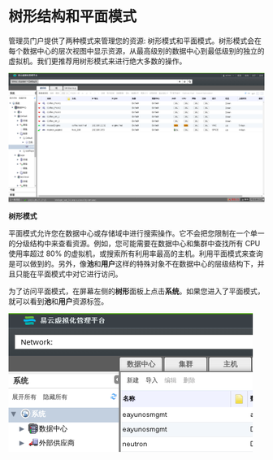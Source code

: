 # 树形结构和平面模式

管理员门户提供了两种模式来管理您的资源: 树形模式和平面模式。树形模式会在每个数据中心的层次视图中显示资源，从最高级别的数据中心到最低级别的独立的虚拟机。我们更推荐用树形模式来进行绝大多数的操作。

![树形模式](../images/basic-tree-mode.png)

**树形模式**

平面模式允许您在数据中心或存储域中进行搜索操作。它不会把您限制在一个单一的分级结构中来查看资源。例如，您可能需要在数据中心和集群中查找所有 CPU 使用率超过 80% 的虚拟机，或搜索所有利用率最高的主机。利用平面模式来查询是可以做到的。另外，像**池**和**用户**这样的特殊对象不在数据中心的层级结构下，并且只能在平面模式中对它进行访问。

为了访问平面模式，在屏幕左侧的**树形**面板上点击**系统**。如果您进入了平面模式，就可以看到**池**和**用户**资源标签。

![平面模式](../images/basic-flat-mode.png)

